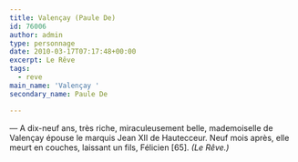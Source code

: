 ```yaml
---
title: Valençay (Paule De)
id: 76006
author: admin
type: personnage
date: 2010-03-17T07:17:48+00:00
excerpt: Le Rêve
tags:
  - reve
main_name: 'Valençay '
secondary_name: Paule De

---
```

— A dix-neuf ans, très riche, miraculeusement belle, mademoiselle de Valençay épouse le marquis Jean XII de Hautecceur. Neuf mois après, elle meurt en couches, laissant un fils, Félicien [65]. _(Le Rêve.)_
